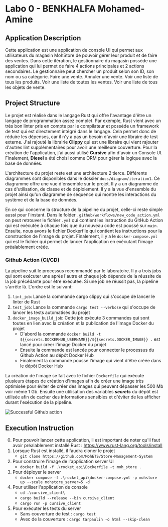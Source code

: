 # Labo 0 - BENKHALFA Mohamed-Amine

## Application Description

Cette application est une application de console UI qui permet aux utilisateurs du magasin MohStore de pouvoir gérer leur produit et de faire des ventes. Dans cette itération, le gestionnaire du magasin possède une application qui lui permet de faire 4 actions principales et 2 actions secondaires. Le gestionnaire peut chercher un produit selon son ID, son nom ou sa catégorie. Faire une vente. Annuler une vente. Voir une liste de tous les produits. Voir une liste de toutes les ventes. Voir une liste de tous les objets de vente.

## Project Structure

Le projet est réalisé dans le langage Rust qui offre l'avantage d'être un langage de programmation assez complet. Par exemple, Rust vient avec un très bon linter pris en compte par le compilateur et possède un framework de test qui est directement intégré dans le langage. Cela permet donc de réduire les dépenses, car il n'y a pas un besoin d'avoir une libraire de test externe. J'ai rajouté la librairie **Clippy** qui est une libraire qui vient rajouter d'autres lint supplémentaires pour avoir une meilleure couverture. Pour la création de l'application, j'ai aussi utilisé **Cursive** afin d'avoir un Console UI. Finalement, **Diesel** a été choisi comme ORM pour gérer la logique avec la base de données.

L'architecture du projet reste est une architecture 2 tierce. Différents diagrammes sont disponibles dans le dossier `docs/diagram/iteration1`. Ce diagramme offre une vue d'ensemble sur le projet. Il y a un diagramme de cas d'utilisation, de classe et de déploiement. Il y a la vue d'ensemble du projet ainsi qu'un diagramme de séquence qui montre les interactions du système et de la base de données. 

En ce qui concerne la structure de la pipeline du projet, celle-ci reste simple aussi pour l'instant. Dans le folder `.github/workflows/new_code_action.yml` on peut retrouver le fichier `.yml` qui contient les instruction du GitHub Action qui est exécutée à chaque fois que du nouveau code est poussé sur `main`. Ensuite, nous avons le fichier Dockerfile qui contient les instructions pour la construction de l'image du projet. Finalement, il y a le `docker-compose.yml` qui est le fichier qui permet de lancer l'application en exécutant l'image préalablement créée.

### Github Action (CI/CD)

La pipeline suit le processus recommandé par le laboratoire. Il y a trois jobs qui sont exécuter une après l'autre et chaque job dépends de la réussite de la job précédante pour être exécutée. Si une job ne réussit pas, la pipeline s'arrête là.
L'ordre est le suivant:
1. `lint_job`: Lance la commande cargo clippy qui s'occupe de lancer le linter de Rust
2. `test_job`: Lance la commande `cargo test --verbose` qui s'occupe de lancer les tests automatisés du projet
3. `docker_image_build_job`: Cette job exécute 3 commandes qui sont toutes en lien avec la création et la publication de l'image Docker du projet
   - D'abord la commande `docker build -t ${{secrets.DOCKERHUB_USERNAME}}/${{secrets.DOCKER_IMAGE}} .` est lancé pour créer l'image Docker du projet
   - Ensuite la commande  est lancée pour connecter le processus du Github Action au dépôt Docker Hub
   - Finalement la commande  pousse l'image qui vient d'être créée dans le dépôt Docker Hub

La création de l'image se fait avec le fichier `Dockerfile` qui exécute plusieurs étapes de création d'images afin de créer une image très optimisée pour éviter de créer des images qui peuvent dépasser les 500 Mb voir même 1 Gb. Ensuite une utilisation des variables ***secrets*** du dépôt est utilisée afin de cacher des informations sensibles et d'éviter de les afficher durant l'exécution de la pipeline.

![Successful Github action](/docs/img/GithubAction1.png)

## Execution Instruction

0. Pour pouvoir lancer cette application, il est important de noter qu'il faut avoir préalablement installé Rust : https://www.rust-lang.org/tools/install
1. Lorsque Rust est installé, il faudra cloner le projet
   - `git clone https://github.com/MohETS/Store-Management-System`
2. Pour construire l'image de l'application server UI
   - `docker build -f .\rocket_api\Dockerfile -t moh_store .`
3. Pour déployer le server 
   - `docker compose -f .\rocket_api\docker-compose.yml -p mohstore up --scale mohstore_server=5 -d`
4. Pour utiliser l'application de console
   - `cd .\cursive_client\`
   - `cargo build --release --bin cursive_client`
   - `cargo run -p cursive_client`
5. Pour exécuter les tests du server
   - Sans couverture de test : `cargo test`
   - Avec de la couverture : `cargo tarpaulin -o html --skip-clean`